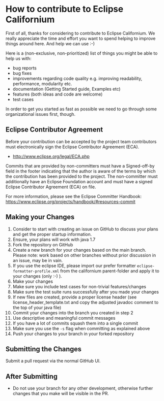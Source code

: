 # How to contribute to Eclipse Californium

First of all, thanks for considering to contribute to Eclipse Californium. We really appreciate the time and effort you want to spend helping to improve things around here. And help we can use :-)

Here is a (non-exclusive, non-prioritized) list of things you might be able to help us with:

* bug reports
* bug fixes
* improvements regarding code quality e.g. improving readability, performance, modularity etc.
* documentation (Getting Started guide, Examples etc)
* features (both ideas and code are welcome)
* test cases

In order to get you started as fast as possible we need to go through some organizational issues first, though.

## Eclipse Contributor Agreement

Before your contribution can be accepted by the project team contributors must
electronically sign the Eclipse Contributor Agreement (ECA).

* http://www.eclipse.org/legal/ECA.php

Commits that are provided by non-committers must have a Signed-off-by field in
the footer indicating that the author is aware of the terms by which the
contribution has been provided to the project. The non-committer must
additionally have an Eclipse Foundation account and must have a signed Eclipse
Contributor Agreement (ECA) on file.

For more information, please see the Eclipse Committer Handbook:
https://www.eclipse.org/projects/handbook/#resources-commit

## Making your Changes

1. Consider to start with creating an issue on GitHub to discuss your plans and get the proper startup information.
1. Ensure, your plans will work with java 1.7
1. Fork the repository on GitHub
1. Create a new branch for your changes based on the main branch.
   Please note: work based on other branches without prior discussion in an issue, may be in vain.
1. If you use the eclipse IDE, please import our prefer formatter `eclipse-formatter-profile.xml` from the californium parent-folder and apply it to your changes (only :-) ).
1. Make your changes 
1. Make sure you include test cases for non-trivial features/changes
1. Make sure the test suite runs successfully after you made your changes
1. If new files are created, provide a proper license header
   (see license_header_template.txt and copy the adjusted javadoc comment to the top of your java file)
1. Commit your changes into the branch you created in step 2
1. Use descriptive and meaningful commit messages
1. If you have a lot of commits squash them into a single commit
1. Make sure you use the `-s` flag when committing as explained above
1. Push your changes to your branch in your forked repository

## Submitting the Changes

Submit a pull request via the normal GitHub UI.

## After Submitting

* Do not use your branch for any other development, otherwise further changes that you make will be visible in the PR.

